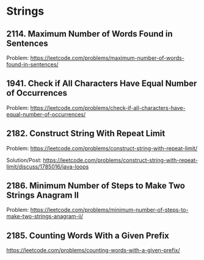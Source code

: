 # Strings

## 2114. Maximum Number of Words Found in Sentences

Problem: https://leetcode.com/problems/maximum-number-of-words-found-in-sentences/

## 1941. Check if All Characters Have Equal Number of Occurrences

Problem: https://leetcode.com/problems/check-if-all-characters-have-equal-number-of-occurrences/

## 2182. Construct String With Repeat Limit

Problem: https://leetcode.com/problems/construct-string-with-repeat-limit/

Solution/Post: https://leetcode.com/problems/construct-string-with-repeat-limit/discuss/1785016/java-loops

## 2186. Minimum Number of Steps to Make Two Strings Anagram II

Problem: https://leetcode.com/problems/minimum-number-of-steps-to-make-two-strings-anagram-ii/

## 2185. Counting Words With a Given Prefix

https://leetcode.com/problems/counting-words-with-a-given-prefix/
